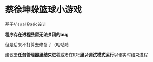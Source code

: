 # 蔡徐坤躲篮球小游戏


基于Visual Basic设计

**程序存在进程残留无法关闭的bug**

但是后来不打算去修复了（~~咕咕咕~~

建议去**任务管理器里结束进程**或者在IDE**里以调试模式运行**以便实时结束进程
